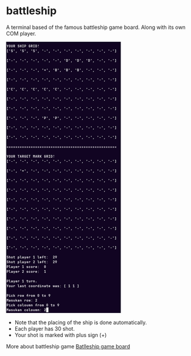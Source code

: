 # battleship  

A terminal based of the famous battleship game board. Along with its own COM player.  

![Tux, example](/screenshot/example-1.png)  

- Note that the placing of the ship is done automatically.
- Each player has 30 shot.
- Your shot is marked with plus sign (+)  

More about battleship game [Batlleship game board](https://en.wikipedia.org/wiki/Battleship_(game))
